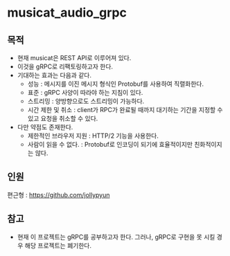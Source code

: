 # musicat_audio_grpc

## 목적
- 현재 musicat은 REST API로 이루어져 있다.
- 이것을 gRPC로 리팩토링하고자 한다.
- 기대하는 효과는 다음과 같다.
  - 성능 : 메시지를 이진 메시지 형식인 Protobuf를 사용하여 직렬화한다.
  - 표준 : gRPC 사양이 따라야 하는 지침이 있다.
  - 스트리밍 : 양방향으로도 스트리밍이 가능하다.
  - 시간 제한 및 취소 : client가 RPC가 완료될 때까지 대기하는 기간을 지정할 수 있고 요청을 취소할 수 있다.
- 다만 약점도 존재한다.
  - 제한적인 브라우저 지원 : HTTP/2 기능을 사용한다.
  - 사람이 읽을 수 없다. : Protobuf로 인코딩이 되기에 효율적이지만 친화적이지는 않다.

## 인원
편근형 : https://github.com/jollypyun

## 참고
- 현재 이 프로젝트는 gRPC를 공부하고자 한다. 그러나, gRPC로 구현을 못 시킬 경우 해당 프로젝트는 폐기한다.
